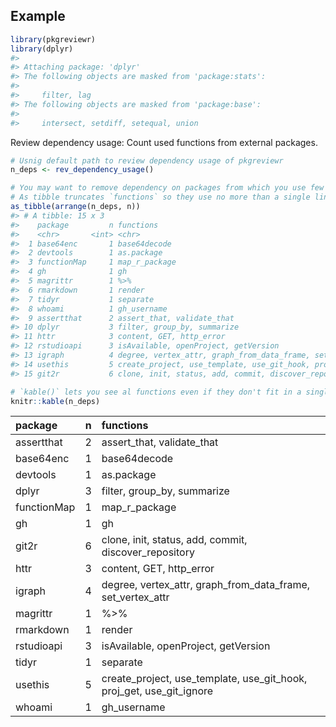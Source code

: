 
<!-- README.md is generated from README.Rmd. Please edit that file -->

## Example

``` r
library(pkgreviewr)
library(dplyr)
#> 
#> Attaching package: 'dplyr'
#> The following objects are masked from 'package:stats':
#> 
#>     filter, lag
#> The following objects are masked from 'package:base':
#> 
#>     intersect, setdiff, setequal, union
```

Review dependency usage: Count used functions from external packages.

``` r
# Usnig default path to review dependency usage of pkgreviewr
n_deps <- rev_dependency_usage()

# You may want to remove dependency on packages from which you use few functions
# As tibble truncates `functions` so they use no more than a single line
as_tibble(arrange(n_deps, n))
#> # A tibble: 15 x 3
#>    package         n functions                                            
#>    <chr>       <int> <chr>                                                
#>  1 base64enc       1 base64decode                                         
#>  2 devtools        1 as.package                                           
#>  3 functionMap     1 map_r_package                                        
#>  4 gh              1 gh                                                   
#>  5 magrittr        1 %>%                                                  
#>  6 rmarkdown       1 render                                               
#>  7 tidyr           1 separate                                             
#>  8 whoami          1 gh_username                                          
#>  9 assertthat      2 assert_that, validate_that                           
#> 10 dplyr           3 filter, group_by, summarize                          
#> 11 httr            3 content, GET, http_error                             
#> 12 rstudioapi      3 isAvailable, openProject, getVersion                 
#> 13 igraph          4 degree, vertex_attr, graph_from_data_frame, set_vert~
#> 14 usethis         5 create_project, use_template, use_git_hook, proj_get~
#> 15 git2r           6 clone, init, status, add, commit, discover_repository
```

``` r
# `kable()` lets you see al functions even if they don't fit in a single line.
knitr::kable(n_deps)
```

| package     | n | functions                                                                   |
| :---------- | -: | :-------------------------------------------------------------------------- |
| assertthat  | 2 | assert\_that, validate\_that                                                |
| base64enc   | 1 | base64decode                                                                |
| devtools    | 1 | as.package                                                                  |
| dplyr       | 3 | filter, group\_by, summarize                                                |
| functionMap | 1 | map\_r\_package                                                             |
| gh          | 1 | gh                                                                          |
| git2r       | 6 | clone, init, status, add, commit, discover\_repository                      |
| httr        | 3 | content, GET, http\_error                                                   |
| igraph      | 4 | degree, vertex\_attr, graph\_from\_data\_frame, set\_vertex\_attr           |
| magrittr    | 1 | %\>%                                                                        |
| rmarkdown   | 1 | render                                                                      |
| rstudioapi  | 3 | isAvailable, openProject, getVersion                                        |
| tidyr       | 1 | separate                                                                    |
| usethis     | 5 | create\_project, use\_template, use\_git\_hook, proj\_get, use\_git\_ignore |
| whoami      | 1 | gh\_username                                                                |
